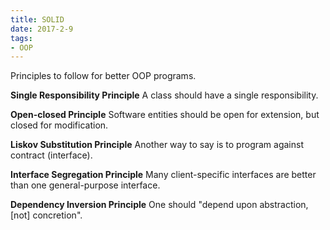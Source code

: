 ```yaml
---
title: SOLID
date: 2017-2-9
tags:
- OOP
---
```


Principles to follow for better OOP programs.

<!-- more -->

**Single Responsibility Principle**
A class should have a single responsibility.

**Open-closed Principle**
Software entities should be open for extension, but closed for modification.

**Liskov Substitution Principle**
Another way to say is to program against contract (interface).

**Interface Segregation Principle**
Many client-specific interfaces are better than one general-purpose interface.

**Dependency Inversion Principle**
One should "depend upon abstraction, [not] concretion".
